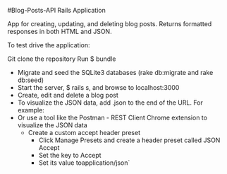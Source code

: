 #Blog-Posts-API Rails Application

App for creating, updating, and deleting blog posts. Returns formatted responses in both HTML and JSON.

To test drive the application:

Git clone the repository
Run $ bundle
- Migrate and seed the SQLite3 databases (rake db:migrate and rake db:seed)
- Start the server, $ rails s, and browse to localhost:3000
- Create, edit and delete a blog post
- To visualize the JSON data, add .json to the end of the URL. For example:
- Or use a tool like the Postman - REST Client Chrome extension to visualize the JSON data
  - Create a custom accept header preset
    - Click Manage Presets and create a header preset called JSON Accept
    - Set the key to Accept
    - Set its value toapplication/json`
